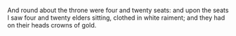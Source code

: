 And round about the throne were four and twenty seats: and upon the seats I saw four and twenty elders sitting, clothed in white raiment; and they had on their heads crowns of gold.
